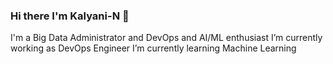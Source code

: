 ### Hi there I'm Kalyani-N :wave:

I'm a Big Data Administrator and DevOps and AI/ML enthusiast
I’m currently working as DevOps Engineer
I’m currently learning Machine Learning



